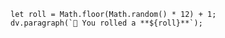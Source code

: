 
```dataviewjs
let roll = Math.floor(Math.random() * 12) + 1;
dv.paragraph(`🎲 You rolled a **${roll}**`);
```
